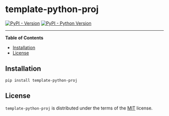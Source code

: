 # template-python-proj

[![PyPI - Version](https://img.shields.io/pypi/v/template-python-proj.svg)](https://pypi.org/project/template-python-proj)
[![PyPI - Python Version](https://img.shields.io/pypi/pyversions/template-python-proj.svg)](https://pypi.org/project/template-python-proj)

-----

**Table of Contents**

- [Installation](#installation)
- [License](#license)

## Installation

```console
pip install template-python-proj
```

## License

`template-python-proj` is distributed under the terms of the [MIT](https://spdx.org/licenses/MIT.html) license.
